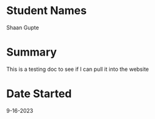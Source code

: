 # Student Names 
Shaan Gupte

# Summary
This is a testing doc to see if I can pull it into the website

# Date Started
9-16-2023
